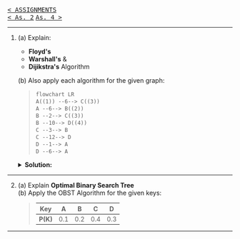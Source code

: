 [<kbd>< ASSIGNMENTS</kbd>](../../README.md#assignments-qa)  
[<kbd>< As. 2</kbd>](../a2/assignment_2.md)
[<kbd> As. 4 ></kbd>](../a4/assignment_4.md)

---

1. (a) Explain:  
    - **Floyd's**  
    - **Warshall's**  &
    - **Dijikstra's**  Algorithm

    (b) Also apply each algorithm for the given graph:

    >```mermaid
    >flowchart LR
    >A((1)) --6--> C((3))
    >A --6--> B((2))
    >B --2--> C((3))
    >B --10--> D((4))
    >C --3--> B
    >C --12--> D
    >D --1--> A
    >D --6--> A
    >```

    <details>
    <summary style="font-weight: bold;">Solution:</summary>

    1.(a)  
    - **Floyd's Algorithm:**  
    ![](./a3_1.png)

    - **Warshall's Algorithm:**  
    ![](./a3_2.png)

    - **Dijkstra's Algorithm:**  
    ![](./a3_3.png)

    1.(b)  

    > **Note**  
    > **ONLY INTERMEDIARY, FINAL SOLUTION & FORMULAS ARE PRESENT, NOT THE INTERMEDIARY STEPS**  

    - using **Floyd's:**  

    $$
    d_{ij}^{(k)} = \begin{cases}
    w_{ij}, &\text{if } k = 0 \\
    \min \left(d_{ij}^{(k-1)}, d_{ik}^{(k-1)} + d_{kj}^{(k-1)} \right), &\text{if } k \geq 1
    \end{cases}
    $$

    initially, $d^{(0)}$ denotes the adjacency matrix of the given graph, i.e.  

    $$
    d^{(0)} = \begin{bmatrix} 
          & 1 & 2 & 3 & 4 \\
        1 & 0 & 6 & 6 & \infty \\
        2 & \infty & 0 & 2 & 10 \\
        3 & \infty & 3 & 0 & 12 \\
        4 & 1 & \infty & \infty & 0
        \end{bmatrix}
    $$

    to find $d_{ij}^{(1)}$, where $k = 1$, $i = 1$ and $j = 2,3,4$,  
    we need not recalculate $ith$ row and $ith$ column i.e.,
    in this case since $i = 1$ we don't need to calculate $d_{i,1}^{(1)}$, $d_{1,j}^{(1)}$ and write the same values as we got in $d_{i,1}^{(0)}$ and $d_{1,j}^{(0)}$. And also place $0's$ where $i=j$.

    Therefore, the matrix $d^{(1)}$ will be partially filled as follows:

    $$
    d^{(1)} = \begin{bmatrix} 
          & 1 & 2 & 3 & 4 \\
        1 & 0 & 6 & 6 & \infty \\
        2 & \infty & 0 &  &  \\
        3 & \infty &  & 0 &  \\
        4 & 1 &  &  & 0
        \end{bmatrix}
    $$

    So the values we need to find are $d_{2,3}^{(1)}$, $d_{2,4}^{(1)}$, $d_{3,2}^{(1)}$, $d_{3,4}^{(1)}$, $d_{4,2}^{(1)}$, $d_{4,3}^{(1)}$,

    We use the formula: $d_{ij}^{(k)} = \min \left(d_{ij}^{(k-1)}, d_{ik}^{(k-1)} + d_{kj}^{(k-1)} \right)$, to find all unknown values of $d_{ij}^{(1)}$

    So for $d_{2,3}^{(1)} = \min \left(d_{2,3}^{(1-1)}, d_{2,1}^{(1-1)} + d_{1,3}^{(1-1)} \right) = \min \left(d_{2,3}^{(0)}, d_{2,1}^{(0)} + d_{1,3}^{(0)} \right) = \min \left(2, \infty + 6 \right) = \min \left(2, \infty \right) = 2$  
    $\therefore$ $d_{2,3}^{(1)} = 2$.  
    Similarly we find $d_{2,4}^{(1)}$, $d_{3,2}^{(1)}$, $d_{3,4}^{(1)}$, $d_{4,2}^{(1)}$, $d_{4,3}^{(1)}$, and end up with the following $d^{(1)}$ matrix:

    $$
    d^{(1)} = \begin{bmatrix} 
          & 1 & 2 & 3 & 4 \\
        1 & 0 & 6 & 6 & \infty \\
        2 & \infty & 0 & 2 & 10 \\
        3 & \infty & 3 & 0 & 12 \\
        4 & 1 & 7 & 7 & 0
        \end{bmatrix}
    $$

    Similary we find $d^{(2)}$ $d^{(3)}$, $d^{(4)}$ since there are 4 vertices in the given graph.  

    partially filled $d^{(2)}$ will be:

    $$
     d^{(2)}= \begin{bmatrix} 
          & 1 & 2 & 3 & 4 \\
        1 & 0 & 6 &  &  \\
        2 & \infty & 0 & 2 & 10 \\
        3 &  & 3 & 0 &  \\
        4 &  & 7 &  & 0
        \end{bmatrix}
    $$

    So the intermediary and final solution of the given graph are:  

    $$
     d^{(2)}= \begin{bmatrix} 
          & 1 & 2 & 3 & 4 \\
        1 & 0 & 6 & 6 & 16 \\
        2 & \infty & 0 & 2 & 10 \\
        3 & \infty & 3 & 0 & 12 \\
        4 & 1 & 7 & 7 & 0
        \end{bmatrix}
    $$

    $$
     d^{(3)}= \begin{bmatrix} 
          & 1 & 2 & 3 & 4 \\
        1 & 0 & 6 & 6 & 16 \\
        2 & \infty & 0 & 2 & 10 \\
        3 & \infty & 3 & 0 & 12 \\
        4 & 1 & 7 & 7 & 0
        \end{bmatrix}
    $$

    $$
     d^{(4)}= \begin{bmatrix} 
          & 1 & 2 & 3 & 4 \\
        1 & 0 & 6 & 6 & 16 \\
        2 & 11 & 0 & 2 & 10 \\
        3 & 13 & 3 & 0 & 12 \\
        4 & 1 & 7 & 7 & 0
        \end{bmatrix}
    $$

    Therefore, $d^{(4)}$ denotes the shortest path distances between all pairs of vertices for the given graph.

    </details>

---

2. (a) Explain **Optimal Binary Search Tree**  
   (b) Apply the OBST Algorithm for the given keys:
    >|Key|A|B|C|D|
    >|:-:|:-:|:-:|:-:|:-:|
    >|**P(K)**|0.1|0.2|0.4|0.3|

---
